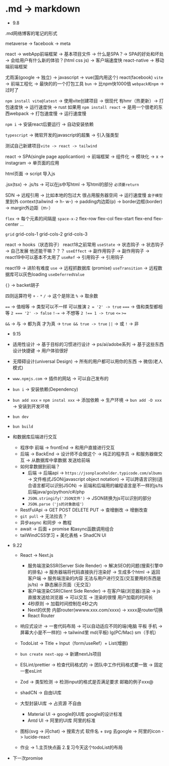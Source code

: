 # .md -> markdown

- 9.8

.md网络博客的笔记的形式

metaverse -> facebook -> meta

react -> webApp前端框架 -> 基本项目文件 -> 什么是SPA？-> SPA的好处和坏处 -> 会给用户有什么新的体验？(html css js) -> 客户端速度快
react-native -> 移动端前端框架

尤雨溪(google -> 独立) -> javascript -> vue(国内用这个) react(facebook)
`vite` -> 前端工程化 -> 最快的的一个打包工具
`bun` -> 比npm快1000倍
`webpack和npm` -> 过时了

`npm install vite@latest` -> 使用vite创建项目 -> 很现代 有hmr（热更新）-> 打包速度快 -> 运行速度快 -> rust
如果用 `npm install react` -> 是用一个很老的东西webpack -> 打包速度慢 -> 运行速度慢

`npm i` -> 安装react后要运行 -> 自动安装依赖

`typescript` -> 微软开发的javascript的超集 -> 引入强类型

测试自己新建项目`vite -> react -> tailwind`

react -> SPA(single page applicantion) -> 前端框架 -> 组件化 -> 模块化 -> x -> instagram -> 单页面的应用

html页面 -> script 导入js

.jsx(tsx) -> .js/ts -> 可以在js中写html -> 写html的部分 `必须要return`

SDN -> 远程引用 -> 比如本地的包过大 很占用服务器空间 -> 运行速度慢
`盒子模型` 里到外 context(tailwind -> h- w-) -> padding内边距(p) -> border边框(border) -> margin外边距（m-）

`flex` -> 每个元素的间隔是 `space-x-2`
flex-row
flex-col
flex-start
flex-end
flex-center
...

`grid`
grid-cols-1
grid-cols-2
grid-cols-3

react -> hooks（状态钩子）
react18之前常用
`useState` -> 状态钩子 -> 状态钩子 -> 自己发展 他还能干嘛？？？
`useEffect` -> 副作用钩子 -> 副作用钩子 -> react19中可以基本不太用了
`useRef` -> 引用钩子 -> 引用钩子

react19 -> 进阶有难度
`use` -> 远程抓数据库 (promise)
`useTransition` -> 远程数据库可以灰色loading
`useDeferredValue`

`{}` -> backet胡子

四则运算符号
`+` `-` `*` `/` -> 这个是除法 `%` -> 取余数

`==` -> 值相等 -> 类型可以不一样 可以推演 `2 = '2' -> true`
`===` -> 值和类型都相等 `2 === '2' -> false`
`!-=` -> 不想等 `2 !== 1 -> true`
`<=`
`>=`

`&&` -> 与 -> 都为真 才为真 -> `true && true -> true`
`||` -> 或
`!` -> 非

- 9.15
- 适用性设计 -> 基于目标的习惯进行设计 -> ps/ai/adobe系列 -> 基于这些东西设计快捷键 -> 用户体验很好
- 无障碍设计(universal Design) -> 所有的用户都可以用你的东西 -> 微信(老人模式)
- `www.npmjs.com` -> 插件的网站 -> 可以自己发布的
- `bun i` -> 安装依赖(Dependency)
- `bun add xxx` = `npm instal xxx` -> 添加依赖 -> 生产环境 -> `bun add -D xxx` -> 安装到开发环境
- `bun dev`
- `bun build`

- 和数据库后端进行交互
  - 程序中 前端 -> frontEnd -> 和用户直接进行交互
  - 后端 -> BackEnd -> 设计师不会做这个 -> 纯正的程序员 -> 和服务器做交互 -> 从数据库中拿数据 发送给前端
  - 如何拿数据到前端？
    - 后端 -> 后端api -> `https://jsonplaceholder.typicode.com/albums` -> 文件格式JSON(javascript object notation) -> 可以跨语言识别(适合语言都可以识别JSON) -> 前端和后端用的编程语言是不一样的js/ts 后端java/go/python/c#/php
    - `JSON.stringify('JSON文件')` -> JSON转换为js可以识别的部分
    - `JSON.parse（'js的对象数组'）`
  - RestFulApi -> GET POST DELETE PUT -> 查增删改 -> 增删改查
  - `git pull` -> 无法拉去？
  - 异步async 和同步 -> 教程
  - await -> 后面 + promise 和async函数调用组合
  - tailWindCSS学习 + 美化表格 + ShadCN UI

- 9.22
  - React -> Next.js
    - 服务端渲染SSR(Server Side Render) -> 解决SEO的问题(搜索引擎中的排名) -> 服务器端将代码直接执行渲染好 -> 生成多个html -> 返回客户端 -> 服务端渲染的内容 无法与用户进行交互(交互要用的东西是js/ts) -> 静态展示页面（无交互）
    - 客户端渲染CSR(Client Side Render) -> 在客户端(浏览器)渲染 -> js直接发送给浏览器 -> 可以交互 -> 渲染的很慢 用户加载的时间长
    - 4秒原则 -> 加载时间控制在4秒之内
    - Next的优势 内部router(wwww.xxx.com/xxxx) -> xxxx是router切换
    - React Router
  - 响应式设计 -> 一套代码布局 -> 可以自动适应不同的端(电脑 平板 手机 -> 屏幕大小是不一样的) -> tailwind里 md(平板) lg(PC/Mac) sm（手机）
  - TodoList -> Title + Input（form/useRef）+ List(增删)
  - `bun create next-app` -> 新建nextJs项目
  - ESLint/prettier -> 检查代码格式的 -> 团队中工作代码格式要一致 -> 固定一套esLint
  - Zod -> 类型检测 -> 检测input的格式是否满足要求 邮箱的例子xxx@
  - shadCN -> 自由UI库
  - 大型封装UI库 -> 占资源 不自由
    - Material UI -> google的UI库 google的设计标准
    - Antd UI -> 阿里的UI库 阿里的标准
  - 图标(svg -> 问chat) -> 搜索方式 软件名 + svg 去google -> 阿里的icon -> lucide-react

  - 作业 -> 1.主页快点画 2.复习今天这个todoList的布局

- 下一次promise
